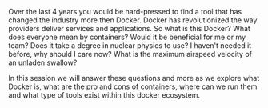 Over the last 4 years you would be hard-pressed to find a tool that has changed the industry more then Docker.  Docker has revolutionized the way providers deliver services and applications.  So what is this Docker?  What does everyone mean by containers?  Would it be beneficial for me or my team?  Does it take a degree in nuclear physics to use?  I haven't needed it before, why should I care now?  What is the maximum airspeed velocity of an unladen swallow?

In this session we will answer these questions and more as we explore what Docker is, what are the pro and cons of containers, where can we run them and what type of tools exist within this docker ecosystem.
